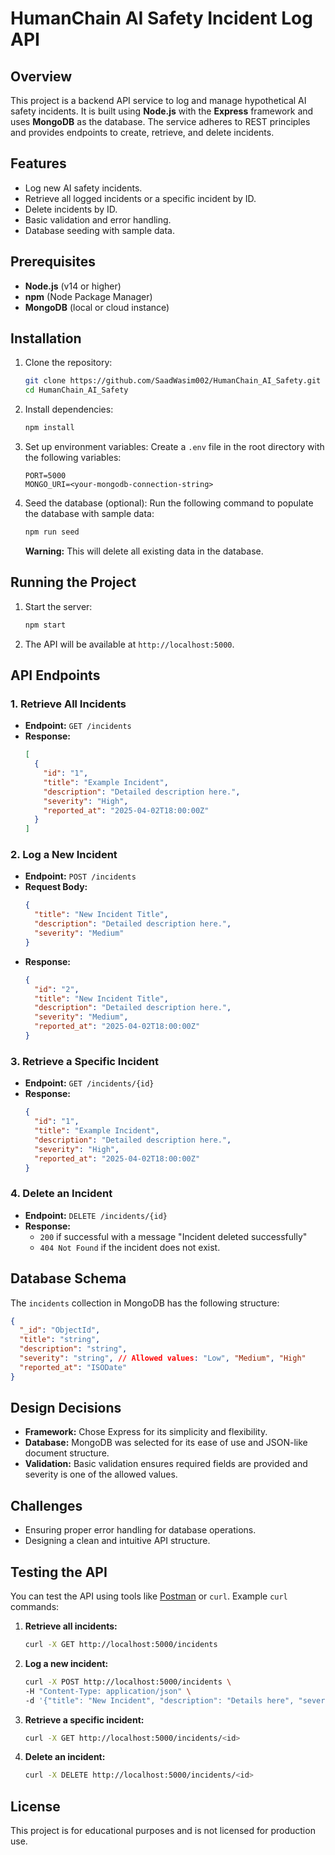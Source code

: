 # HumanChain AI Safety Incident Log API

## Overview

This project is a backend API service to log and manage hypothetical AI safety incidents. It is built using **Node.js** with the **Express** framework and uses **MongoDB** as the database. The service adheres to REST principles and provides endpoints to create, retrieve, and delete incidents.

## Features

- Log new AI safety incidents.
- Retrieve all logged incidents or a specific incident by ID.
- Delete incidents by ID.
- Basic validation and error handling.
- Database seeding with sample data.

## Prerequisites

- **Node.js** (v14 or higher)
- **npm** (Node Package Manager)
- **MongoDB** (local or cloud instance)

## Installation

1. Clone the repository:
   ```bash
   git clone https://github.com/SaadWasim002/HumanChain_AI_Safety.git
   cd HumanChain_AI_Safety
   ```

2. Install dependencies:
   ```bash
   npm install
   ```

3. Set up environment variables:
   Create a `.env` file in the root directory with the following variables:
   ```env
   PORT=5000
   MONGO_URI=<your-mongodb-connection-string>
   ```

4. Seed the database (optional):
   Run the following command to populate the database with sample data:
   ```bash
   npm run seed
   ```
   **Warning:** This will delete all existing data in the database.

## Running the Project

1. Start the server:
   ```bash
   npm start
   ```

2. The API will be available at `http://localhost:5000`.

## API Endpoints

### 1. Retrieve All Incidents
- **Endpoint:** `GET /incidents`
- **Response:**
  ```json
  [
    {
      "id": "1",
      "title": "Example Incident",
      "description": "Detailed description here.",
      "severity": "High",
      "reported_at": "2025-04-02T18:00:00Z"
    }
  ]
  ```

### 2. Log a New Incident
- **Endpoint:** `POST /incidents`
- **Request Body:**
  ```json
  {
    "title": "New Incident Title",
    "description": "Detailed description here.",
    "severity": "Medium"
  }
  ```
- **Response:**
  ```json
  {
    "id": "2",
    "title": "New Incident Title",
    "description": "Detailed description here.",
    "severity": "Medium",
    "reported_at": "2025-04-02T18:00:00Z"
  }
  ```

### 3. Retrieve a Specific Incident
- **Endpoint:** `GET /incidents/{id}`
- **Response:**
  ```json
  {
    "id": "1",
    "title": "Example Incident",
    "description": "Detailed description here.",
    "severity": "High",
    "reported_at": "2025-04-02T18:00:00Z"
  }
  ```

### 4. Delete an Incident
- **Endpoint:** `DELETE /incidents/{id}`
- **Response:**
  - `200` if successful with a message "Incident deleted successfully"
  - `404 Not Found` if the incident does not exist.

## Database Schema

The `incidents` collection in MongoDB has the following structure:
```json
{
  "_id": "ObjectId",
  "title": "string",
  "description": "string",
  "severity": "string", // Allowed values: "Low", "Medium", "High"
  "reported_at": "ISODate"
}
```

## Design Decisions

- **Framework:** Chose Express for its simplicity and flexibility.
- **Database:** MongoDB was selected for its ease of use and JSON-like document structure.
- **Validation:** Basic validation ensures required fields are provided and severity is one of the allowed values.

## Challenges

- Ensuring proper error handling for database operations.
- Designing a clean and intuitive API structure.

## Testing the API

You can test the API using tools like [Postman](https://www.postman.com/) or `curl`. Example `curl` commands:

1. **Retrieve all incidents:**
   ```bash
   curl -X GET http://localhost:5000/incidents
   ```

2. **Log a new incident:**
   ```bash
   curl -X POST http://localhost:5000/incidents \
   -H "Content-Type: application/json" \
   -d '{"title": "New Incident", "description": "Details here", "severity": "High"}'
   ```

3. **Retrieve a specific incident:**
   ```bash
   curl -X GET http://localhost:5000/incidents/<id>
   ```

4. **Delete an incident:**
   ```bash
   curl -X DELETE http://localhost:5000/incidents/<id>
   ```

## License

This project is for educational purposes and is not licensed for production use.
